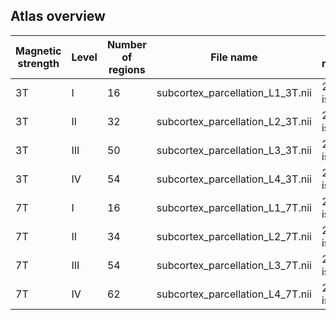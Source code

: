 ## Atlas overview

| Magnetic strength | Level | Number of regions | File name | Spatial resolution|
| ----------------- | ----- | ----------------- | --------- | ------------------ |
| 3T | I | 16 | subcortex_parcellation_L1_3T.nii | 2mm isotropic |
| 3T | II | 32 | subcortex_parcellation_L2_3T.nii | 2mm isotropic |
| 3T | III | 50 | subcortex_parcellation_L3_3T.nii | 2mm isotropic |
| 3T | IV | 54 | subcortex_parcellation_L4_3T.nii | 2mm isotropic |
| 7T | I | 16 | subcortex_parcellation_L1_7T.nii | 2mm isotropic |
| 7T | II | 34 | subcortex_parcellation_L2_7T.nii | 2mm isotropic |
| 7T | III | 54 | subcortex_parcellation_L3_7T.nii | 2mm isotropic |
| 7T | IV | 62 | subcortex_parcellation_L4_7T.nii | 2mm isotropic |
